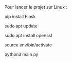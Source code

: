 Pour lancer le projet sur Linux : 

pip install Flask

sudo apt update

sudo apt install openssl

source env/bin/activate

python3 main.py
